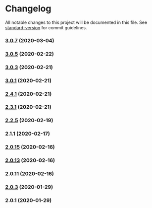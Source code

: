 # Changelog

All notable changes to this project will be documented in this file. See [standard-version](https://github.com/conventional-changelog/standard-version) for commit guidelines.

### [3.0.7](https://github.com/deliriumproducts/aumo/compare/v2.1.1...v3.0.7) (2020-03-04)



### [3.0.5](https://github.com/deliriumproducts/aumo/compare/v3.0.3...v3.0.5) (2020-02-22)



### [3.0.3](https://github.com/deliriumproducts/aumo/compare/v2.3.1...v3.0.3) (2020-02-21)



### [3.0.1](https://github.com/deliriumproducts/aumo/compare/v2.4.1...v3.0.1) (2020-02-21)



### [2.4.1](https://github.com/deliriumproducts/aumo/compare/v2.2.5...v2.4.1) (2020-02-21)



### [2.3.1](https://github.com/deliriumproducts/aumo/compare/v2.0.15...v2.3.1) (2020-02-21)



### [2.2.5](https://github.com/deliriumproducts/aumo/compare/v2.0.3...v2.2.5) (2020-02-19)



### 2.1.1 (2020-02-17)



### [2.0.15](https://github.com/deliriumproducts/aumo/compare/v2.0.13...v2.0.15) (2020-02-16)



### [2.0.13](https://github.com/deliriumproducts/aumo/compare/v2.0.11...v2.0.13) (2020-02-16)



### 2.0.11 (2020-02-16)



### [2.0.3](https://github.com/deliriumproducts/aumo/compare/v2.0.1...v2.0.3) (2020-01-29)



### 2.0.1 (2020-01-29)
